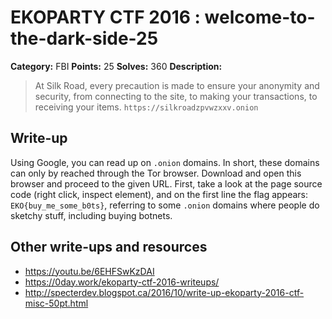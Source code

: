 # EKOPARTY CTF 2016 : welcome-to-the-dark-side-25

**Category:** FBI
**Points:** 25
**Solves:** 360
**Description:**

> At Silk Road, every precaution is made to ensure your anonymity and security, from connecting to the site, to making your transactions, to receiving your items.
> `https://silkroadzpvwzxxv.onion`


## Write-up

Using Google, you can read up on `.onion` domains. In short, these domains can only by reached through the Tor browser. Download and open this browser and proceed to the given URL. First, take a look at the page source code (right click, inspect element), and on the first line the flag appears: `EKO{buy_me_some_b0ts}`, referring to some `.onion` domains where people do sketchy stuff, including buying botnets.

## Other write-ups and resources

* https://youtu.be/6EHFSwKzDAI
* https://0day.work/ekoparty-ctf-2016-writeups/
* http://specterdev.blogspot.ca/2016/10/write-up-ekoparty-2016-ctf-misc-50pt.html
